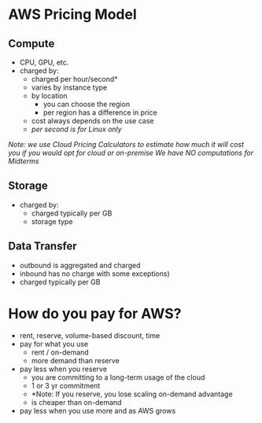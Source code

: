 # AWS Pricing Model
## Compute
- CPU, GPU, etc.
- charged by:
	- charged per hour/second*
	- varies by instance type
	- by location
		- you can choose the region
		- per region has a difference in price
	- cost always depends on the use case 
	- *per second is for Linux only*

*Note: we use Cloud Pricing Calculators to estimate how much it will cost you if you would opt for cloud or on-premise*
*We have NO computations for Midterms*

## Storage
- charged by:
	- charged typically per GB
	- storage type

## Data Transfer
- outbound is aggregated and charged
- inbound has no charge with some exceptions)
- charged typically per GB

# How do you pay for AWS?
- rent, reserve, volume-based discount, time
- pay for what you use
	- rent / on-demand
	- more demand than reserve
- pay less when you reserve
	- you are committing to a long-term usage of the cloud
	- 1 or 3 yr commitment
	- *Note: If you reserve, you lose scaling on-demand advantage
	- is cheaper than on-demand
- pay less when you use more and as AWS grows